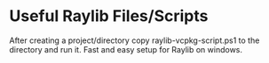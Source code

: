 # Useful Raylib Files/Scripts

After creating a project/directory copy raylib-vcpkg-script.ps1 to the directory and run it. Fast and easy setup for Raylib on windows.

